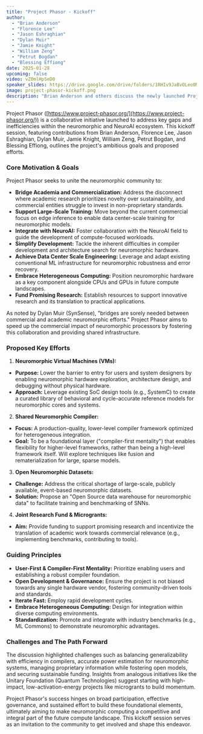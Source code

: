 ```yaml
---
title: "Project Phasor - Kickoff"
author:
  - "Brian Anderson"
  - "Florence Lee"
  - "Jason Eshraghian"
  - "Dylan Muir"
  - "Jamie Knight"
  - "William Zeng"
  - "Petrut Bogdan"
  - "Blessing Effiong"
date: 2025-01-28
upcoming: false
video: vZ0mlHpSeD0
speaker_slides: https://drive.google.com/drive/folders/1RHIv9JaBvOLeo0MveBvnEAkqKe2Vc9_I?usp=drive_link
image: project-phasor-kickoff.png
description: "Brian Anderson and others discuss the newly launched Project Phasor, aiming to organize efforts towards neuromorphic and NeuroAI virtualization and compilation."
---
```


Project Phasor ([https://www.project-phasor.org/](https://www.project-phasor.org/)) is a collaborative initiative launched to address key gaps and inefficiencies within the neuromorphic and NeuroAI ecosystem. This kickoff session, featuring contributions from Brian Anderson, Florence Lee, Jason Eshraghian, Dylan Muir, Jamie Knight, William Zeng, Petrut Bogdan, and Blessing Effiong, outlines the project's ambitious goals and proposed efforts.

### Core Motivation & Goals

Project Phasor seeks to unite the neuromorphic community to:
*   **Bridge Academia and Commercialization:** Address the disconnect where academic research prioritizes novelty over sustainability, and commercial entities struggle to invest in non-proprietary standards.
*   **Support Large-Scale Training:** Move beyond the current commercial focus on edge inference to enable data center-scale training for neuromorphic models.
*   **Integrate with NeuroAI:** Foster collaboration with the NeuroAI field to guide the development of compute-focused workloads.
*   **Simplify Development:** Tackle the inherent difficulties in compiler development and architecture search for neuromorphic hardware.
*   **Achieve Data Center Scale Engineering:** Leverage and adapt existing conventional ML infrastructure for neuromorphic robustness and error recovery.
*   **Embrace Heterogeneous Computing:** Position neuromorphic hardware as a key component alongside CPUs and GPUs in future compute landscapes.
*   **Fund Promising Research:** Establish resources to support innovative research and its translation to practical applications.

As noted by Dylan Muir (SynSense), "bridges are sorely needed between commercial and academic neuromorphic efforts." Project Phasor aims to speed up the commercial impact of neuromorphic processors by fostering this collaboration and providing shared infrastructure.

### Proposed Key Efforts

1.  **Neuromorphic Virtual Machines (VMs):**
  *   **Purpose:** Lower the barrier to entry for users and system designers by enabling neuromorphic hardware exploration, architecture design, and debugging without physical hardware.
  *   **Approach:** Leverage existing SoC design tools (e.g., SystemC) to create a curated library of behavioral and cycle-accurate reference models for neuromorphic cores and systems.

2.  **Shared Neuromorphic Compiler:**
  *   **Focus:** A production-quality, lower-level compiler framework optimized for heterogeneous integration.
  *   **Goal:** To be a foundational layer ("compiler-first mentality") that enables flexibility for higher-level frameworks, rather than being a high-level framework itself. Will explore techniques like fusion and rematerialization for large, sparse models.

3.  **Open Neuromorphic Datasets:**
  *   **Challenge:** Address the critical shortage of large-scale, publicly available, event-based neuromorphic datasets.
  *   **Solution:** Propose an "Open Source data warehouse for neuromorphic data" to facilitate training and benchmarking of SNNs.

4.  **Joint Research Fund & Microgrants:**
  *   **Aim:** Provide funding to support promising research and incentivize the translation of academic work towards commercial relevance (e.g., implementing benchmarks, contributing to tools).

### Guiding Principles

*   **User-First & Compiler-First Mentality:** Prioritize enabling users and establishing a robust compiler foundation.
*   **Open Development & Governance:** Ensure the project is not biased towards any single hardware vendor, fostering community-driven tools and standards.
*   **Iterate Fast:** Employ rapid development cycles.
*   **Embrace Heterogeneous Computing:** Design for integration within diverse computing environments.
*   **Standardization:** Promote and integrate with industry benchmarks (e.g., ML Commons) to demonstrate neuromorphic advantages.

### Challenges and The Path Forward

The discussion highlighted challenges such as balancing generalizability with efficiency in compilers, accurate power estimation for neuromorphic systems, managing proprietary information while fostering open models, and securing sustainable funding. Insights from analogous initiatives like the Unitary Foundation (Quantum Technologies) suggest starting with high-impact, low-activation-energy projects like microgrants to build momentum.

Project Phasor's success hinges on broad participation, effective governance, and sustained effort to build these foundational elements, ultimately aiming to make neuromorphic computing a competitive and integral part of the future compute landscape. This kickoff session serves as an invitation to the community to get involved and shape this endeavor.
